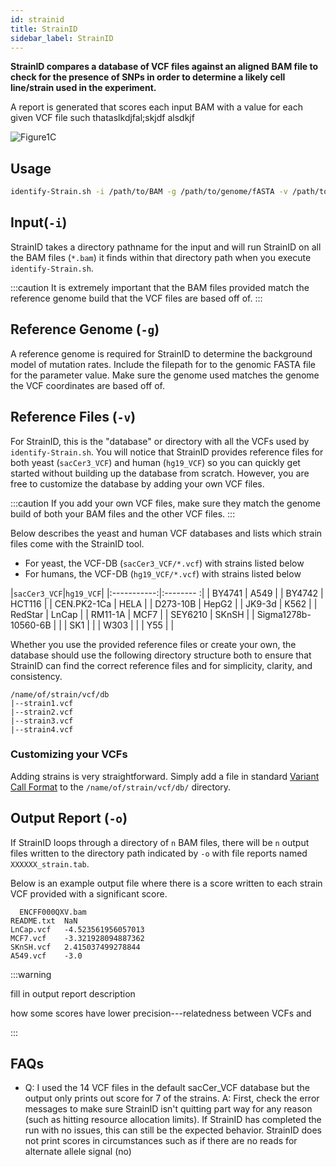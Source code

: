 ```yaml
---
id: strainid
title: StrainID
sidebar_label: StrainID
---
```


<!-- [strainid-icon]:../static/genopipe-img/strainid-icon.png -->

__StrainID compares a database of VCF files against an aligned BAM file to check for the presence of SNPs in order to determine a likely cell line/strain used in the experiment.__

A report is generated that scores each input BAM with a value for each given VCF file such thataslkdjfal;skjdf alsdkjf

![Figure1C](/genopipe-img/figure1c.png)

## Usage
```bash
identify-Strain.sh -i /path/to/BAM -g /path/to/genome/fASTA -v /path/to/VCF/files -o /path/to/output
```

## Input(`-i`)
StrainID takes a directory pathname for the input and will run StrainID on all the BAM files (`*.bam`) it finds within that directory path when you execute `identify-Strain.sh`.

:::caution
It is extremely important that the BAM files provided match the reference genome build that the VCF files are based off of.
:::

## Reference Genome (`-g`)
A reference genome is required for StrainID to determine the background model of mutation rates. Include the filepath for to the genomic FASTA file for the parameter value. Make sure the genome used matches the genome the VCF coordinates are based off of.

## Reference Files (`-v`)

For StrainID, this is the "database" or directory with all the VCFs used by `identify-Strain.sh`. You will notice that StrainID provides reference files for both yeast (`sacCer3_VCF`) and human (`hg19_VCF`) so you can quickly get started without building up the database from scratch. However, you are free to customize the database by adding your own VCF files.

:::caution
If you add your own VCF files, make sure they match the genome build of both your BAM files and the other VCF files.
:::

Below describes the yeast and human VCF databases and lists which strain files come with the StrainID tool.

* For yeast, the VCF-DB (`sacCer3_VCF/*.vcf`) with strains listed below
* For humans, the VCF-DB (`hg19_VCF/*.vcf`) with strains listed below

|`sacCer3_VCF`|`hg19_VCF`|
|:-----------:|:-------- :|
| BY4741      | A549     |
| BY4742      | HCT116   |
| CEN.PK2-1Ca | HELA    |
| D273-10B    | HepG2     |
| JK9-3d      | K562    |
| RedStar     | LnCap     |
| RM11-1A     | MCF7    |
| SEY6210     | SKnSH     |
| Sigma1278b-10560-6B |  |
| SK1         |   |
| W303        |   |
| Y55         |   |

Whether you use the provided reference files or create your own, the database should use the following directory structure both to ensure that StrainID can find the correct reference files and for simplicity, clarity, and consistency.

```
/name/of/strain/vcf/db
|--strain1.vcf
|--strain2.vcf
|--strain3.vcf
|--strain4.vcf
```


### Customizing your VCFs
Adding strains is very straightforward. Simply add a file in standard [Variant Call Format][vcf-specs] to the `/name/of/strain/vcf/db/` directory.


## Output Report (`-o`)
If StrainID loops through a directory of `n` BAM files, there will be `n` output files written to the directory path indicated by `-o` with file reports named `XXXXXX_strain.tab`.

Below is an example output file where there is a score written to each strain VCF provided with a significant score.
```
  ENCFF000QXV.bam
README.txt	NaN
LnCap.vcf	-4.523561956057013
MCF7.vcf	-3.321928094887362
SKnSH.vcf	2.415037499278844
A549.vcf	-3.0
```

:::warning

fill in output report description

how some scores have lower precision---relatedness between VCFs and

:::

## FAQs

- Q: I used the 14 VCF files in the default sacCer_VCF database but the output only prints out score for 7 of the strains.
  A: First, check the error messages to make sure StrainID isn't quitting part way for any reason (such as hitting resource allocation limits). If StrainID has completed the run with no issues, this can still be the expected behavior. StrainID does not print scores in circumstances such as if there are no reads for alternate allele signal (no)



[yeast-vcf-ref]:www.google.com
[human-vcf-ref]:www.google.com

[vcf-specs]:www.google.com

